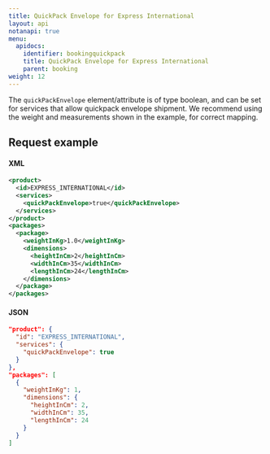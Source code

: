 ```yaml
---
title: QuickPack Envelope for Express International
layout: api
notanapi: true
menu:
  apidocs:
    identifier: bookingquickpack
    title: QuickPack Envelope for Express International
    parent: booking
weight: 12
---
```


The `quickPackEnvelope` element/attribute is of type boolean, and can be set for services that allow quickpack envelope shipment. We recommend using the weight and measurements shown in the example, for correct mapping.

## Request example

#### XML
```xml
<product>
  <id>EXPRESS_INTERNATIONAL</id>
  <services>
    <quickPackEnvelope>true</quickPackEnvelope>
  </services>
</product>
<packages>
  <package>
    <weightInKg>1.0</weightInKg>
    <dimensions>
      <heightInCm>2</heightInCm>
      <widthInCm>35</widthInCm>
      <lengthInCm>24</lengthInCm>
    </dimensions>
  </package>
</packages>
```

#### JSON
```json
"product": {
  "id": "EXPRESS_INTERNATIONAL",
  "services": {
    "quickPackEnvelope": true
  }
},
"packages": [
  {
    "weightInKg": 1,
    "dimensions": {
      "heightInCm": 2,
      "widthInCm": 35,
      "lengthInCm": 24
    }
  }
]
```
